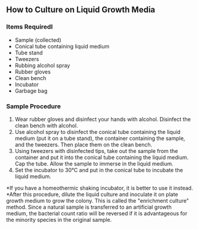 ## How to Culture on Liquid Growth Media

### Items Requiredl
- Sample (collected)
- Conical tube containing liquid medium
- Tube stand
- Tweezers
- Rubbing alcohol spray
- Rubber gloves
- Clean bench
- Incubator
- Garbage bag

### Sample Procedure
1. Wear rubber gloves and disinfect your hands with alcohol. Disinfect the clean bench with alcohol.
2. Use alcohol spray to disinfect the conical tube containing the liquid medium (put it on a tube stand), the container containing the sample, and the tweezers. Then place them on the clean bench.
3. Using tweezers with disinfected tips, take out the sample from the container and put it into the conical tube containing the liquid medium. Cap the tube. Allow the sample to immerse in the liquid medium.
4. Set the incubator to 30°C and put in the conical tube to incubate the liquid medium.

*If you have a homeothermic shaking incubator, it is better to use it instead.  
*After this procedure, dilute the liquid culture and inoculate it on plate growth medium to grow the colony. This is called the "enrichment culture" method. Since a natural sample is transferred to an artificial growth medium, the bacterial count ratio will be reversed if it is advantageous for the minority species in the original sample.  
